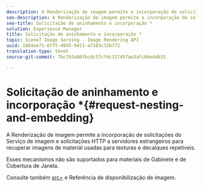 ```yaml
---
description: A Renderização de imagem permite a incorporação de solicitações do Serviço de imagem e solicitações HTTP a servidores estrangeiros para recuperar imagens de material usadas para texturas e decalques repetíveis.
seo-description: A Renderização de imagem permite a incorporação de solicitações do Serviço de imagem e solicitações HTTP a servidores estrangeiros para recuperar imagens de material usadas para texturas e decalques repetíveis.
seo-title: Solicitação de aninhamento e incorporação *
solution: Experience Manager
title: Solicitação de aninhamento e incorporação *
topic: Scene7 Image Serving - Image Rendering API
uuid: 1884ae71-6ff5-4945-9411-a7183c32b772
translation-type: tm+mt
source-git-commit: 7bc7b3a86fbcdc57cfdc31745fae3afc06e44b15

---
```



# Solicitação de aninhamento e incorporação *{#request-nesting-and-embedding}

A Renderização de imagem permite a incorporação de solicitações do Serviço de imagem e solicitações HTTP a servidores estrangeiros para recuperar imagens de material usadas para texturas e decalques repetíveis.

Esses mecanismos não são suportados para materiais de Gabinete e de Cobertura de Janela.

Consulte também [src=](../../../../../../ir-api/http-protocol/image-rendering-api-ref/c-ir-http-protocol-ref/c-ir-http-protocol-command-reference/r-ir-src.md#reference-62c98abad22149d68d405ed6aaff8272) e Referência de disponibilização de imagem.
